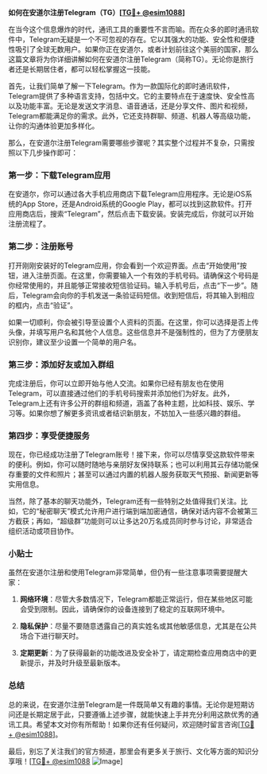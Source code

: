 **如何在安道尔注册Telegram（TG）[[TG💪+ @esim1088](https://t.me/s/esim1088)]**

在当今这个信息爆炸的时代，通讯工具的重要性不言而喻。而在众多的即时通讯软件中，Telegram无疑是一个不可忽视的存在。它以其强大的功能、安全性和便捷性吸引了全球无数用户。如果你正在安道尔，或者计划前往这个美丽的国家，那么这篇文章将为你详细讲解如何在安道尔注册Telegram（简称TG）。无论你是旅行者还是长期居住者，都可以轻松掌握这一技能。

首先，让我们简单了解一下Telegram。作为一款国际化的即时通讯软件，Telegram提供了多种语言支持，包括中文。它的主要特点在于速度快、安全性高以及功能丰富。无论是发送文字消息、语音通话，还是分享文件、图片和视频，Telegram都能满足你的需求。此外，它还支持群聊、频道、机器人等高级功能，让你的沟通体验更加多样化。

那么，在安道尔注册Telegram需要哪些步骤呢？其实整个过程并不复杂，只需按照以下几步操作即可：

### 第一步：下载Telegram应用

在安道尔，你可以通过各大手机应用商店下载Telegram应用程序。无论是iOS系统的App Store，还是Android系统的Google Play，都可以找到这款软件。打开应用商店后，搜索“Telegram”，然后点击下载安装。安装完成后，你就可以开始注册流程了。

### 第二步：注册账号

打开刚刚安装好的Telegram应用，你会看到一个欢迎界面。点击“开始使用”按钮，进入注册页面。在这里，你需要输入一个有效的手机号码。请确保这个号码是你经常使用的，并且能够正常接收短信验证码。输入手机号后，点击“下一步”。随后，Telegram会向你的手机发送一条验证码短信。收到短信后，将其输入到相应的框内，点击“验证”。

如果一切顺利，你会被引导至设置个人资料的页面。在这里，你可以选择是否上传头像，并填写用户名和其他个人信息。这些信息并不是强制性的，但为了方便朋友识别你，建议至少设置一个简单的用户名。

### 第三步：添加好友或加入群组

完成注册后，你可以立即开始与他人交流。如果你已经有朋友也在使用Telegram，可以直接通过他们的手机号码搜索并添加他们为好友。此外，Telegram上还有许多公开的群组和频道，涵盖了各种主题，比如科技、娱乐、学习等。如果你想了解更多资讯或者结识新朋友，不妨加入一些感兴趣的群组。

### 第四步：享受便捷服务

现在，你已经成功注册了Telegram账号！接下来，你可以尽情享受这款软件带来的便利。例如，你可以随时随地与亲朋好友保持联系；也可以利用其云存储功能保存重要的文件和照片；甚至可以通过内置的机器人服务获取天气预报、新闻更新等实用信息。

当然，除了基本的聊天功能外，Telegram还有一些特别之处值得我们关注。比如，它的“秘密聊天”模式允许用户进行端到端加密通信，确保对话内容不会被第三方截获；再如，“超级群”功能则可以让多达20万名成员同时参与讨论，非常适合组织活动或项目协作。

### 小贴士

虽然在安道尔注册和使用Telegram非常简单，但仍有一些注意事项需要提醒大家：

1. **网络环境**：尽管大多数情况下，Telegram都能正常运行，但在某些地区可能会受到限制。因此，请确保你的设备连接到了稳定的互联网环境中。
   
2. **隐私保护**：尽量不要随意透露自己的真实姓名或其他敏感信息，尤其是在公共场合下进行聊天时。

3. **定期更新**：为了获得最新的功能改进及安全补丁，请定期检查应用商店中的更新提示，并及时升级至最新版本。

### 总结

总的来说，在安道尔注册Telegram是一件既简单又有趣的事情。无论你是短期访问还是长期定居于此，只要遵循上述步骤，就能快速上手并充分利用这款优秀的通讯工具。希望本文对你有所帮助！如果你还有任何疑问，欢迎随时留言咨询[[TG💪+ @esim1088](https://t.me/s/esim1088)]。

最后，别忘了关注我们的官方频道，那里会有更多关于旅行、文化等方面的知识分享哦！[[TG💪+ @esim1088](https://t.me/s/esim1088) ![Image](https://i.postimg.cc/4NQfJmqS/Snipaste-2025-05-13-00-14-12.png)]